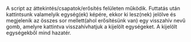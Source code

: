 A script az áttekintés/csapatok/erősítés felületen működik.
Futtatás után kattintsunk valamelyik egység(ek) képére, ekkor ki lesz(nek) jelölve és megjelenik az összes sor mellett(ahol erősítésünk van) egy visszahív nevű gomb, amelyre kattintva visszahívhatjuk a kijelölt egységeket. A kijelölt egységekből mind hazatér.

